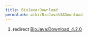 ```yaml
---
title: BioJava:Download
permalink: wiki/BioJava%3ADownload
---
```


1.  redirect <BioJava:Download_4.2.0>

